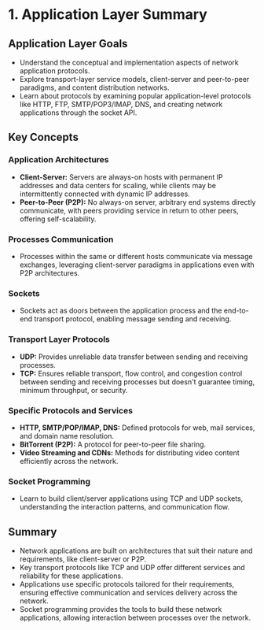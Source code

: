 # 1. Application Layer Summary

## Application Layer Goals
- Understand the conceptual and implementation aspects of network application protocols.
- Explore transport-layer service models, client-server and peer-to-peer paradigms, and content distribution networks.
- Learn about protocols by examining popular application-level protocols like HTTP, FTP, SMTP/POP3/IMAP, DNS, and creating network applications through the socket API.

## Key Concepts

### Application Architectures
- **Client-Server:** Servers are always-on hosts with permanent IP addresses and data centers for scaling, while clients may be intermittently connected with dynamic IP addresses.
- **Peer-to-Peer (P2P):** No always-on server, arbitrary end systems directly communicate, with peers providing service in return to other peers, offering self-scalability.

### Processes Communication
- Processes within the same or different hosts communicate via message exchanges, leveraging client-server paradigms in applications even with P2P architectures.

### Sockets
- Sockets act as doors between the application process and the end-to-end transport protocol, enabling message sending and receiving.

### Transport Layer Protocols
- **UDP:** Provides unreliable data transfer between sending and receiving processes.
- **TCP:** Ensures reliable transport, flow control, and congestion control between sending and receiving processes but doesn't guarantee timing, minimum throughput, or security.

### Specific Protocols and Services
- **HTTP, SMTP/POP/IMAP, DNS:** Defined protocols for web, mail services, and domain name resolution.
- **BitTorrent (P2P):** A protocol for peer-to-peer file sharing.
- **Video Streaming and CDNs:** Methods for distributing video content efficiently across the network.

### Socket Programming
- Learn to build client/server applications using TCP and UDP sockets, understanding the interaction patterns, and communication flow.

## Summary
- Network applications are built on architectures that suit their nature and requirements, like client-server or P2P.
- Key transport protocols like TCP and UDP offer different services and reliability for these applications.
- Applications use specific protocols tailored for their requirements, ensuring effective communication and services delivery across the network.
- Socket programming provides the tools to build these network applications, allowing interaction between processes over the network.


